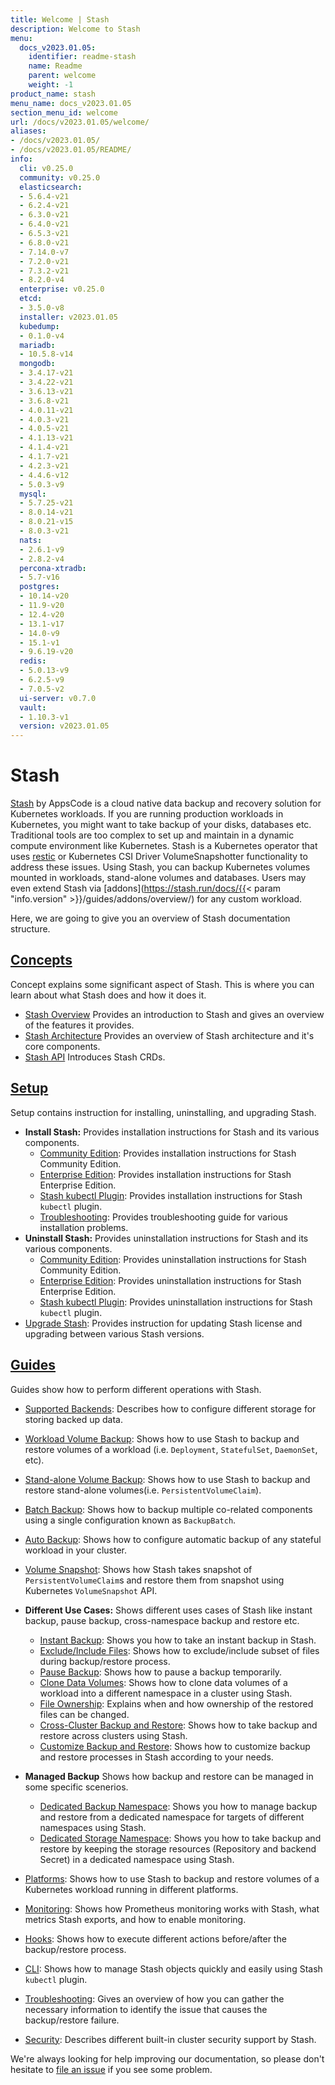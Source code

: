 ```yaml
---
title: Welcome | Stash
description: Welcome to Stash
menu:
  docs_v2023.01.05:
    identifier: readme-stash
    name: Readme
    parent: welcome
    weight: -1
product_name: stash
menu_name: docs_v2023.01.05
section_menu_id: welcome
url: /docs/v2023.01.05/welcome/
aliases:
- /docs/v2023.01.05/
- /docs/v2023.01.05/README/
info:
  cli: v0.25.0
  community: v0.25.0
  elasticsearch:
  - 5.6.4-v21
  - 6.2.4-v21
  - 6.3.0-v21
  - 6.4.0-v21
  - 6.5.3-v21
  - 6.8.0-v21
  - 7.14.0-v7
  - 7.2.0-v21
  - 7.3.2-v21
  - 8.2.0-v4
  enterprise: v0.25.0
  etcd:
  - 3.5.0-v8
  installer: v2023.01.05
  kubedump:
  - 0.1.0-v4
  mariadb:
  - 10.5.8-v14
  mongodb:
  - 3.4.17-v21
  - 3.4.22-v21
  - 3.6.13-v21
  - 3.6.8-v21
  - 4.0.11-v21
  - 4.0.3-v21
  - 4.0.5-v21
  - 4.1.13-v21
  - 4.1.4-v21
  - 4.1.7-v21
  - 4.2.3-v21
  - 4.4.6-v12
  - 5.0.3-v9
  mysql:
  - 5.7.25-v21
  - 8.0.14-v21
  - 8.0.21-v15
  - 8.0.3-v21
  nats:
  - 2.6.1-v9
  - 2.8.2-v4
  percona-xtradb:
  - 5.7-v16
  postgres:
  - 10.14-v20
  - 11.9-v20
  - 12.4-v20
  - 13.1-v17
  - 14.0-v9
  - 15.1-v1
  - 9.6.19-v20
  redis:
  - 5.0.13-v9
  - 6.2.5-v9
  - 7.0.5-v2
  ui-server: v0.7.0
  vault:
  - 1.10.3-v1
  version: v2023.01.05
---
```


# Stash

[Stash](https://stash.run) by AppsCode is a cloud native data backup and recovery solution for Kubernetes workloads. If you are running production workloads in Kubernetes, you might want to take backup of your disks, databases etc. Traditional tools are too complex to set up and maintain in a dynamic compute environment like Kubernetes. Stash is a Kubernetes operator that uses [restic](https://github.com/restic/restic) or Kubernetes CSI Driver VolumeSnapshotter functionality to address these issues. Using Stash, you can backup Kubernetes volumes mounted in workloads, stand-alone volumes and databases. Users may even extend Stash via [addons](https://stash.run/docs/{{< param "info.version" >}}/guides/addons/overview/) for any custom workload.

Here, we are going to give you an overview of Stash documentation structure.

## [Concepts](/docs/v2023.01.05/concepts/)

Concept explains some significant aspect of Stash. This is where you can learn about what Stash does and how it does it.

- [Stash Overview](/docs/v2023.01.05/concepts/what-is-stash/overview/) Provides an introduction to Stash and gives an overview of the features it provides.
- [Stash Architecture](/docs/v2023.01.05/concepts/what-is-stash/architecture/) Provides an overview of Stash architecture and it's core components.
- [Stash API](/docs/v2023.01.05/concepts/crds/repository/) Introduces Stash CRDs.

## [Setup](/docs/v2023.01.05/setup/)

Setup contains instruction for installing, uninstalling, and upgrading Stash.

- **Install Stash:** Provides installation instructions for Stash and its various components.
  - [Community Edition](/docs/v2023.01.05/setup/install/community/): Provides installation instructions for Stash Community Edition.
  - [Enterprise Edition](/docs/v2023.01.05/setup/install/enterprise/): Provides installation instructions for Stash Enterprise Edition.
  - [Stash kubectl Plugin](/docs/v2023.01.05/setup/install/kubectl-plugin/): Provides installation instructions for Stash `kubectl` plugin.
  - [Troubleshooting](/docs/v2023.01.05/setup/install/troubleshooting/): Provides troubleshooting guide for various installation problems.
- **Uninstall Stash:** Provides uninstallation instructions for Stash and its various components.
  - [Community Edition](/docs/v2023.01.05/setup/uninstall/community/): Provides uninstallation instructions for Stash Community Edition.
  - [Enterprise Edition](/docs/v2023.01.05/setup/uninstall/enterprise/): Provides uninstallation instructions for Stash Enterprise Edition.
  - [Stash kubectl Plugin](/docs/v2023.01.05/setup/uninstall/kubectl-plugin/): Provides uninstallation instructions for Stash `kubectl` plugin.
- [Upgrade Stash](/docs/v2023.01.05/setup/upgrade/): Provides instruction for updating Stash license and upgrading between various Stash versions.

## [Guides](/docs/v2023.01.05/guides/)

Guides show how to perform different operations with Stash.

- [Supported Backends](/docs/v2023.01.05/guides/backends/overview/): Describes how to configure different storage for storing backed up data.
- [Workload Volume Backup](/docs/v2023.01.05/guides/workloads/overview/): Shows how to use Stash to backup and restore volumes of a workload (i.e. `Deployment`, `StatefulSet`, `DaemonSet`, etc).
- [Stand-alone Volume Backup](/docs/v2023.01.05/guides/volumes/overview/): Shows how to use Stash to backup and restore stand-alone volumes(i.e. `PersistentVolumeClaim`).
- [Batch Backup](/docs/v2023.01.05/guides/batch-backup/overview/): Shows how to backup multiple co-related components using a single configuration known as `BackupBatch`.
- [Auto Backup](/docs/v2023.01.05/guides/auto-backup/overview/): Shows how to configure automatic backup of any stateful workload in your cluster.
- [Volume Snapshot](/docs/v2023.01.05/guides/volumesnapshot/overview/): Shows how Stash takes snapshot of `PersistentVolumeClaim`s and restore them from snapshot using Kubernetes `VolumeSnapshot` API.

- **Different Use Cases:**
Shows different uses cases of Stash like instant backup, pause backup, cross-namespace backup and restore etc.

  - [Instant Backup](/docs/v2023.01.05/guides/use-cases/instant-backup/): Shows you how to take an instant backup in Stash.
  - [Exclude/Include Files](/docs/v2023.01.05/guides/use-cases/exclude-include-files/): Shows how to exclude/include subset of files during backup/restore process.
  - [Pause Backup](/docs/v2023.01.05/guides/use-cases/pause-backup/): Shows how to pause a backup temporarily.
  - [Clone Data Volumes](/docs/v2023.01.05/guides/use-cases/clone-pvc/): Shows how to clone data volumes of a workload into a different namespace in a cluster using Stash.
  - [File Ownership](/docs/v2023.01.05/guides/use-cases/ownership/): Explains when and how ownership of the restored files can be changed.
  - [Cross-Cluster Backup and Restore](/docs/v2023.01.05/guides/use-cases/cross-cluster-backup/): Shows how to take backup and restore across clusters using Stash.
  - [Customize Backup and Restore](/docs/v2023.01.05/guides/use-cases/customize-backup-restore/): Shows how to customize backup and restore processes in Stash according to your needs.

- **Managed Backup**
Shows how backup and restore can be managed in some specific scenerios.
  - [Dedicated Backup Namespace](/docs/v2023.01.05/guides/managed-backup/dedicated-backup-namespace/): Shows you how to manage backup and restore from a dedicated namespace for targets of different namespaces using Stash.
  - [Dedicated Storage Namespace](/docs/v2023.01.05/guides/managed-backup/dedicated-storage-namespace/): Shows you how to take backup and restore by keeping the storage resources (Repository and backend Secret) in a dedicated namespace using Stash.

- [Platforms](/docs/v2023.01.05/guides/platforms/eks-irsa/): Shows how to use Stash to backup and restore volumes of a Kubernetes workload running in different platforms.
- [Monitoring](/docs/v2023.01.05/guides/monitoring/overview/): Shows how Prometheus monitoring works with Stash, what metrics Stash exports, and how to enable monitoring.
- [Hooks](/docs/v2023.01.05/guides/hooks/overview/): Shows how to execute different actions before/after the backup/restore process.
- [CLI](/docs/v2023.01.05/guides/cli/kubectl-plugin/): Shows how to manage Stash objects quickly and easily using Stash `kubectl` plugin.
- [Troubleshooting](/docs/v2023.01.05/guides/troubleshooting/how-to-troubleshoot/): Gives an overview of how you can gather the necessary information to identify the issue that causes the backup/restore failure.
- [Security](/docs/v2023.01.05/guides/security/rbac/): Describes different built-in cluster security support by Stash.

We're always looking for help improving our documentation, so please don't hesitate to [file an issue](https://github.com/stashed/project/issues/new) if you see some problem.

